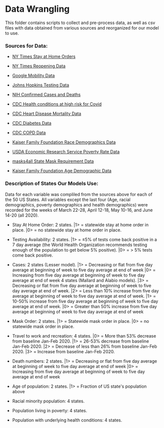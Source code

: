 # Data Wrangling

This folder contains scripts to collect and pre-process data, as well as csv files with data obtained from various sources and reorganized for our model to use.


### Sources for Data:
- [NY Times Stay at Home Orders](https://www.nytimes.com/interactive/2020/us/coronavirus-stay-at-home-order.html)

- [NY Times Reopening Data](https://www.nytimes.com/interactive/2020/us/states-reopen-map-coronavirus.html?auth=login-email&login=email)

- [Google Mobility Data](https://www.google.com/covid19/mobility/)

- [Johns Hopkins Testing Data](https://coronavirus.jhu.edu/testing/individual-states/florida)

- [NIH Confirmed Cases and Deaths](https://datascience.nih.gov/covid-19-open-access-resources)

- [CDC Health conditions at high risk for Covid](https://www.cdc.gov/mmwr/volumes/69/wr/mm6924e2.htm)
  
- [CDC Heart Disease Mortality Data](https://www.cdc.gov/nchs/pressroom/sosmap/heart_disease_mortality/heart_disease.htm)
  
- [CDC Diabetes Data](https://nccd.cdc.gov/Toolkit/DiabetesBurden/Prevalence)

- [CDC COPD Data](https://www.cdc.gov/copd/data.html)

- [Kaiser Family Foundation Race Demographics Data](https://www.kff.org/other/state-indicator/distribution-by-raceethnicity/?currentTimeframe=0&selectedDistributions=white&sortModel=%7B%22colId%22:%22Location%22,%22sort%22:%22asc%22%7D)

- [USDA Economic Research Service Poverty Rate Data](https://data.ers.usda.gov/reports.aspx?ID=17826)

- [masks4all State Mask Requirement Data](https://masks4all.co/what-states-require-masks/)

- [Kaiser Family Foundation Age Demographic Data](https://www.kff.org/other/state-indicator/distribution-by-age/?currentTimeframe=0&selectedDistributions=65&sortModel=%7B%22colId%22:%22Location%22,%22sort%22:%22asc%22%7D)


### Description of States Our Models Use:

Data for each variable was compliled from the sources above for each of the 50 US States. All variables except the last four (Age, racial demographics, poverty demographics and health demographics) were recorded for the weeks of March 22-28, April 12-18, May 10-16, and June 14-20 (all 2020).

- Stay At Home Order: 2 states. |1> = statewide stay at home order in place. |0> = no statewide stay at home order in place.

- Testing Availability: 2 states. |1> = ≤5% of tests come back positive in a 7 day average (the World Health Organization recommends testing enough of the      population to get below 5% positive). |0> = > 5% tests come back positive. 

- Cases: 2 states (Lesser model). |1> = Decreasing or flat from five day average at beginning of week to five day average at end of week |0> = Increasing from five day average at beginning of week to five day average at end of week
         4 states (Mallard and Alabio models). |3> = Decreasing or flat from five day average at beginning of week to five day average at end of week. |2> = Less than 10% increase from five day average at beginning of week to five day average at end of week. |1> = 10-50% increase from five day average at beginning of week to five day average at end of week. |0> = Greater than 50% increase from five day average at beginning of week to five day average at end of week

- Mask Order: 2 states. |1> = Statewide mask order in place. |0> = no statewide mask order in place.

- Travel to work and recreation: 4 states. |0> = More than 53% decrease from baseline Jan-Feb 2020. |1> = 26-53% decrease from baseline Jan-Feb 2020. |2> = Decrease of less than 26% from baseline Jan-Feb 2020. |3> = Increase from baseline Jan-Feb 2020.

- Death numbers: 2 states. |1> = Decreasing or flat from five day average at beginning of week to five day average at end of week |0> = Increasing from five day average at beginning of week to five day average at end of week

- Age of population: 2 states. |1> = Fraction of US state's population above 

- Racial minority population: 4 states. 

- Population living in poverty: 4 states. 

- Population with underlying health conditions: 4 states.



